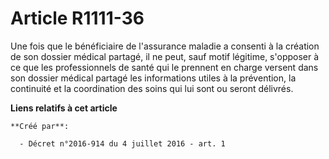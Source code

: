 # Article R1111-36

Une fois que le bénéficiaire de l'assurance maladie a consenti à la création de son dossier médical partagé, il ne peut, sauf
motif légitime, s'opposer à ce que les professionnels de santé qui le prennent en charge versent dans son dossier médical
partagé les informations utiles à la prévention, la continuité et la coordination des soins qui lui sont ou seront délivrés.

**Liens relatifs à cet article**

	**Créé par**:

	  - Décret n°2016-914 du 4 juillet 2016 - art. 1
